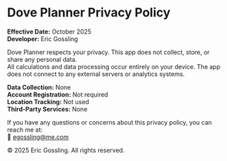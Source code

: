 # Dove Planner Privacy Policy

**Effective Date:** October 2025  
**Developer:** Eric Gossling  

Dove Planner respects your privacy. This app does not collect, store, or share any personal data.  
All calculations and data processing occur entirely on your device. The app does not connect to any external servers or analytics systems.

**Data Collection:** None  
**Account Registration:** Not required  
**Location Tracking:** Not used  
**Third-Party Services:** None  

If you have any questions or concerns about this privacy policy, you can reach me at:  
📧 egossling@me.com

© 2025 Eric Gossling. All rights reserved.

